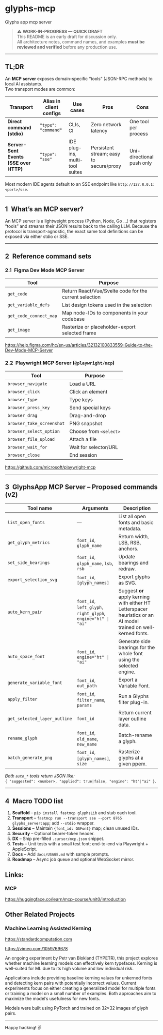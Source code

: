 # glyphs-mcp
Glyphs app mcp server

> ⚠️ **WORK-IN-PROGRESS — QUICK DRAFT**  
> This README is an early draft for discussion only.  
> All architecture notes, command names, and examples **must be reviewed and verified** before any production use.

---

## TL;DR  
An **MCP server** exposes domain-specific “tools” (JSON-RPC methods) to local AI assistants.  
Two transport modes are common:

| Transport | Alias in client configs | Use cases | Pros | Cons |
|-----------|-------------------------|-----------|------|------|
| **Direct command (stdio)** | `"type": "command"` | CLIs, CI | Zero network latency | One tool per process |
| **Server-Sent Events (SSE over HTTP)** | `"type": "sse"` | IDE plug-ins, multi-tool suites | Persistent stream; easy to secure/proxy | Uni-directional push only |

Most modern IDE agents default to an SSE endpoint like `http://127.0.0.1:<port>/sse`.

---

## 1 What’s an MCP server?  
An MCP server is a lightweight process (Python, Node, Go …) that registers “tools” and streams their JSON results back to the calling LLM. Because the protocol is transport-agnostic, the exact same tool definitions can be exposed via either stdio or SSE.

---

## 2 Reference command sets

### 2.1 Figma Dev Mode MCP Server  
| Tool | Purpose |
|------|---------|
| `get_code` | Return React/Vue/Svelte code for the current selection |
| `get_variable_defs` | List design tokens used in the selection |
| `get_code_connect_map` | Map node-IDs to components in your codebase |
| `get_image` | Rasterize or placeholder-export selected frame |

https://help.figma.com/hc/en-us/articles/32132100833559-Guide-to-the-Dev-Mode-MCP-Server

### 2.2 Playwright MCP Server (`@playwright/mcp`)  
| Tool | Purpose |
|------|---------|
| `browser_navigate` | Load a URL |
| `browser_click` | Click an element |
| `browser_type` | Type keys |
| `browser_press_key` | Send special keys |
| `browser_drag` | Drag-and-drop |
| `browser_take_screenshot` | PNG snapshot |
| `browser_select_option` | Choose from `<select>` |
| `browser_file_upload` | Attach a file |
| `browser_wait_for` | Wait for selector/URL |
| `browser_close` | End session |

https://github.com/microsoft/playwright-mcp

---

## 3 GlyphsApp MCP Server – Proposed commands (v2)

| Tool name | Arguments | Description |
|-----------|-----------|-------------|
| `list_open_fonts` | — | List all open fonts and basic metadata. |
| `get_glyph_metrics` | `font_id`, `glyph_name` | Return width, LSB, RSB, anchors. |
| `set_side_bearings` | `font_id`, `glyph_name`, `lsb`, `rsb` | Update bearings and redraw. |
| `export_selection_svg` | `font_id`, `[glyph_names]` | Export glyphs as SVG. |
| `auto_kern_pair` | `font_id`, `left_glyph`, `right_glyph`, `engine="ht" \| "ai"` | Suggest **or** apply kerning with either HT Letterspacer heuristics or an AI model trained on well-kerned fonts. |
| `auto_space_font` | `font_id`, `engine="ht" \| "ai"` | Generate side bearings for the whole font using the selected engine. |
| `generate_variable_font` | `font_id`, `out_path` | Export a Variable Font. |
| `apply_filter` | `font_id`, `filter_name`, `params` | Run a Glyphs filter plug-in. |
| `get_selected_layer_outline` | `font_id` | Return current layer outline data. |
| `rename_glyph` | `font_id`, `old_name`, `new_name` | Batch-rename a glyph. |
| `batch_generate_png` | `font_id`, `[glyph_names]`, `size` | Rasterize glyphs at a given ppem. |

*Both `auto_*` tools return JSON like:*  
`{ "suggested": <number>, "applied": true|false, "engine": "ht"|"ai" }`.

---

## 4 Macro TODO list

1. **Scaffold** – `pip install fastmcp glyphsLib` and stub each tool.  
2. **Transport** – `fastmcp run --transport sse --port 8765 glyphs_server:app`; add `--stdio` wrapper.  
3. **Sessions** – Maintain `{font_id: GSFont}` map; clean unused IDs.  
4. **Security** – Optional bearer-token header.  
5. **DX** – Ship pre-filled `.cursor/mcp.json` snippet.  
6. **Tests** – Unit tests with a small test font; end-to-end via Playwright + AppleScript.  
7. **Docs** – Add `docs/USAGE.md` with sample prompts.  
8. **Roadmap** – Async job queue and optional WebSocket mirror.

## Links: 

### MCP

https://huggingface.co/learn/mcp-course/unit0/introduction



## Other Related Projects

### Machine Learning Assisted Kerning

https://standardcomputation.com

https://vimeo.com/1059769678

An ongoing experiment by Petr van Blokland (TYPETR), this project explores whether machine learning models can effectively kern typefaces. Kerning is well-suited for ML due to its high volume and low individual risk.

Applications include providing baseline kerning values for unkerned fonts and detecting kern pairs with potentially incorrect values. Current experiments focus on either creating a generalized model for multiple fonts or training a model on a small number of examples. Both approaches aim to maximize the model’s usefulness for new fonts.

Models were built using PyTorch and trained on 32×32 images of glyph pairs.

---


Happy hacking! ✌️
